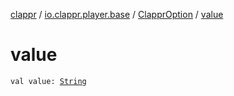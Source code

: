 [clappr](../../index.md) / [io.clappr.player.base](../index.md) / [ClapprOption](index.md) / [value](./value.md)

# value

`val value: `[`String`](https://kotlinlang.org/api/latest/jvm/stdlib/kotlin/-string/index.html)
